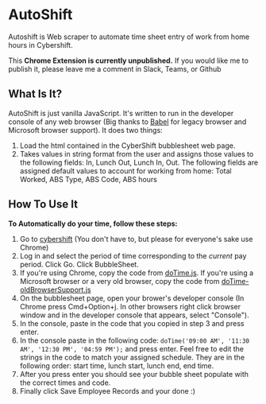 # AutoShift
Autoshift is Web scraper to automate time sheet entry of work from home hours in Cybershift.

This **Chrome Extension is currently unpublished.** If you would like me to publish it, please leave me a comment in Slack, Teams, or Github

## What Is It?
 AutoShift is just vanilla JavaScript. It's written to run in the developer console of any web browser (Big thanks to [Babel](https://babeljs.io/) for legacy browser and Microsoft browser support).
 It does two things:
 1. Load the html contained in the CyberShift bubblesheet web page.
 2. Takes values in string format from the user and assigns those values to the following fields: In, Lunch Out, Lunch In, Out. The following fields are assigned default values to account for working from home: Total Worked, ABS Type, ABS Code, ABS hours

## How To Use It

**To Automatically do your time,  follow these steps:**
1. Go to [cybershift](https://nycdoe.cybershift.net/) (You don't have to, but please for everyone's sake use Chrome)
2. Log in and select the period of time corresponding to the *current* pay period. Click Go. Click BubbleSheet.
3. If you're using Chrome, copy the code from [doTime.js](https://github.com/nries1/AutoShift/blob/master/doTime.js). If you're using a Microsoft browser or a very old browser, copy the code from [doTime-oldBrowserSupport.js](https://github.com/nries1/AutoShift/blob/master/doTime-oldBrowserSupport.js)
4. On the bubblesheet page, open your brower's developer console (In Chrome press Cmd+Option+j. In other browsers right click browser window and in the developer console that appears, select "Console").
6. In the console, paste in the code that you copied in step 3 and press enter.
7. In the console paste in the following code: `doTime('09:00 AM', '11:30 AM', '12:30 PM', '04:59 PM');` and press enter. Feel free to edit the strings in the code to match your assigned schedule. They are in the following order: start time, lunch start, lunch end, end time.
8. After you press enter you should see your bubble sheet populate with the correct times and code.
9. Finally click Save Employee Records and your done :)

